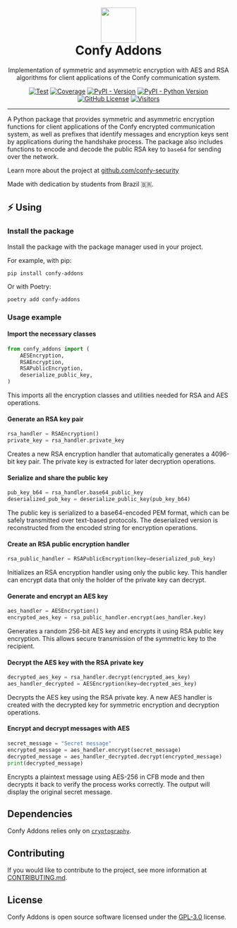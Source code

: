 <h1 align="center">
  <a href="https://github.com/confy-security/confy-addons" target="_blank" rel="noopener noreferrer">
    <picture>
      <img width="80" src="https://github.com/user-attachments/assets/d95cfc93-8a78-4545-a9ba-ba6b9000795b">
    </picture>
  </a>
  <br>
  Confy Addons
</h1>

<p align="center">Implementation of symmetric and asymmetric encryption with AES and RSA algorithms for client applications of the Confy communication system.</p>

<div align="center">

[![Test](https://github.com/confy-security/confy-addons/actions/workflows/test.yml/badge.svg)](https://github.com/confy-security/confy-addons/actions/workflows/test.yml)
[![Coverage](https://coverage-badge.samuelcolvin.workers.dev/confy-security/confy-addons.svg)](https://coverage-badge.samuelcolvin.workers.dev/redirect/confy-security/confy-addons)
[![PyPI - Version](https://img.shields.io/pypi/v/confy-addons?color=blue)](https://pypi.org/project/confy-addons/)
[![PyPI - Python Version](https://img.shields.io/pypi/pyversions/confy-addons)](https://pypi.org/project/confy-addons/)
[![GitHub License](https://img.shields.io/github/license/confy-security/confy-addons?color=blue)](/LICENSE)
[![Visitors](https://api.visitorbadge.io/api/visitors?path=confy-security%2Fconfy-addons&label=repository%20visits&countColor=%231182c3&style=flat)](https://github.com/confy-security/confy-addons)
  
</div>

---

A Python package that provides symmetric and asymmetric encryption functions for client applications of the Confy encrypted communication system, as well as prefixes that identify messages and encryption keys sent by applications during the handshake process. The package also includes functions to encode and decode the public RSA key to `base64` for sending over the network.

Learn more about the project at [github.com/confy-security](https://github.com/confy-security)

Made with dedication by students from Brazil 🇧🇷.

## ⚡ Using

### Install the package

Install the package with the package manager used in your project.

For example, with pip:

```shell
pip install confy-addons
```

Or with Poetry:

```shell
poetry add confy-addons
```

### Usage example

#### Import the necessary classes

```python
from confy_addons import (
    AESEncryption,
    RSAEncryption,
    RSAPublicEncryption,
    deserialize_public_key,
)
```

This imports all the encryption classes and utilities needed for RSA and AES operations.

#### Generate an RSA key pair

```python
rsa_handler = RSAEncryption()
private_key = rsa_handler.private_key
```

Creates a new RSA encryption handler that automatically generates a 4096-bit key pair. The private key is extracted for later decryption operations.

#### Serialize and share the public key

```python
pub_key_b64 = rsa_handler.base64_public_key
deserialized_pub_key = deserialize_public_key(pub_key_b64)
```

The public key is serialized to a base64-encoded PEM format, which can be safely transmitted over text-based protocols. The deserialized version is reconstructed from the encoded string for encryption operations.

#### Create an RSA public encryption handler

```python
rsa_public_handler = RSAPublicEncryption(key=deserialized_pub_key)
```

Initializes an RSA encryption handler using only the public key. This handler can encrypt data that only the holder of the private key can decrypt.

#### Generate and encrypt an AES key

```python
aes_handler = AESEncryption()
encrypted_aes_key = rsa_public_handler.encrypt(aes_handler.key)
```

Generates a random 256-bit AES key and encrypts it using RSA public key encryption. This allows secure transmission of the symmetric key to the recipient.

#### Decrypt the AES key with the RSA private key

```python
decrypted_aes_key = rsa_handler.decrypt(encrypted_aes_key)
aes_handler_decrypted = AESEncryption(key=decrypted_aes_key)
```

Decrypts the AES key using the RSA private key. A new AES handler is created with the decrypted key for symmetric encryption and decryption operations.

#### Encrypt and decrypt messages with AES

```python
secret_message = "Secret message"
encrypted_message = aes_handler.encrypt(secret_message)
decrypted_message = aes_handler_decrypted.decrypt(encrypted_message)
print(decrypted_message)
```

Encrypts a plaintext message using AES-256 in CFB mode and then decrypts it back to verify the process works correctly. The output will display the original secret message.

## Dependencies

Confy Addons relies only on [`cryptography`](https://cryptography.io/).

## Contributing

If you would like to contribute to the project, see more information at [CONTRIBUTING.md](CONTRIBUTING.md).

## License

Confy Addons is open source software licensed under the [GPL-3.0](https://github.com/confy-security/confy-addons/blob/main/LICENSE) license.
